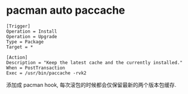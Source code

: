 # pacman auto paccache

```text
[Trigger]
Operation = Install
Operation = Upgrade
Type = Package
Target = *

[Action]
Description = "Keep the latest cache and the currently installed."
When = PostTransaction
Exec = /usr/bin/paccache -rvk2
```

添加成 pacman hook, 每次滚包的时候都会仅保留最新的两个版本包缓存.
